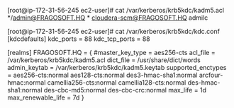 [root@ip-172-31-56-245 ec2-user]# cat /var/kerberos/krb5kdc/kadm5.acl
*/admin@FRAGOSOFT.HQ *
cloudera-scm@FRAGOSOFT.HQ admilc

[root@ip-172-31-56-245 ec2-user]# cat /var/kerberos/krb5kdc/kdc.conf 
[kdcdefaults]
 kdc_ports = 88
 kdc_tcp_ports = 88

[realms]
 FRAGOSOFT.HQ = {
  #master_key_type = aes256-cts
  acl_file = /var/kerberos/krb5kdc/kadm5.acl
  dict_file = /usr/share/dict/words
  admin_keytab = /var/kerberos/krb5kdc/kadm5.keytab
  supported_enctypes = aes256-cts:normal aes128-cts:normal des3-hmac-sha1:normal arcfour-hmac:normal camellia256-cts:normal camellia128-cts:normal des-hmac-sha1:normal des-cbc-md5:normal des-cbc-crc:normal
  max_life = 1d
  max_renewable_life = 7d 
}



